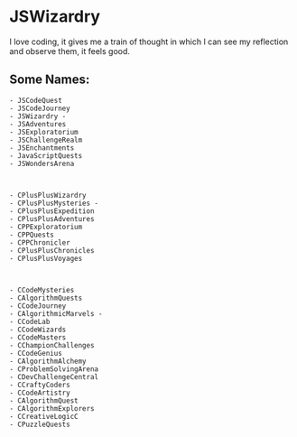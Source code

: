# JSWizardry
I love coding, it gives me a train of thought in which I can see my reflection and observe them, it feels good. 

## Some Names:
    - JSCodeQuest
    - JSCodeJourney
    - JSWizardry - 
    - JSAdventures
    - JSExploratorium
    - JSChallengeRealm
    - JSEnchantments
    - JavaScriptQuests
    - JSWondersArena



    - CPlusPlusWizardry
    - CPlusPlusMysteries - 
    - CPlusPlusExpedition
    - CPlusPlusAdventures
    - CPPExploratorium
    - CPPQuests
    - CPPChronicler
    - CPlusPlusChronicles
    - CPlusPlusVoyages



    - CCodeMysteries
    - CAlgorithmQuests
    - CCodeJourney
    - CAlgorithmicMarvels - 
    - CCodeLab
    - CCodeWizards
    - CCodeMasters
    - CChampionChallenges
    - CCodeGenius
    - CAlgorithmAlchemy
    - CProblemSolvingArena
    - CDevChallengeCentral
    - CCraftyCoders
    - CCodeArtistry
    - CAlgorithmQuest
    - CAlgorithmExplorers
    - CCreativeLogicC
    - CPuzzleQuests
